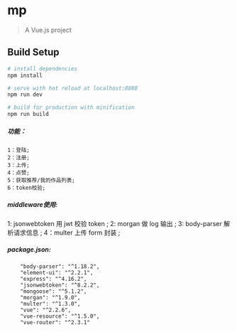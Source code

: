 # mp

> A Vue.js project

## Build Setup

``` bash
# install dependencies
npm install

# serve with hot reload at localhost:8080
npm run dev

# build for production with minification
npm run build

```
##### 功能：

    1：登陆;
    2：注册;
    3：上传;
    4：点赞;
    5：获取推荐/我的作品列表;
    6：token校验;
    
##### middleware使用:

1: jsonwebtoken 用 jwt 校验 token ; 
2: morgan 做 log 输出 ;
3: body-parser 解析请求信息 ;
4：multer 上传 form 封装 ;

##### package.json:
```
    "body-parser": "^1.18.2",
    "element-ui": "^2.2.1",
    "express": "^4.16.2",
    "jsonwebtoken": "^8.2.2",
    "mongoose": "^5.1.2",
    "morgan": "^1.9.0",
    "multer": "^1.3.0",
    "vue": "^2.2.6",
    "vue-resource": "^1.5.0",
    "vue-router": "^2.3.1"
```


